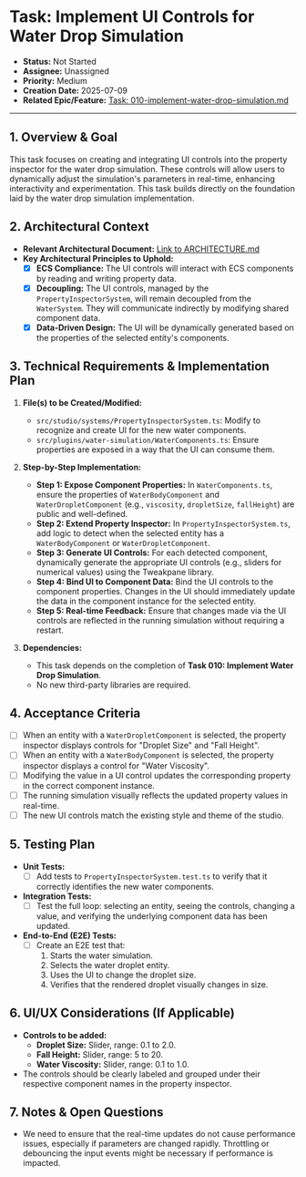 # Task: Implement UI Controls for Water Drop Simulation

- **Status:** Not Started
- **Assignee:** Unassigned
- **Priority:** Medium
- **Creation Date:** 2025-07-09
- **Related Epic/Feature:** [Task: 010-implement-water-drop-simulation.md](./010-implement-water-drop-simulation.md)

---

## 1. Overview & Goal

This task focuses on creating and integrating UI controls into the property inspector for the water drop simulation. These controls will allow users to dynamically adjust the simulation's parameters in real-time, enhancing interactivity and experimentation. This task builds directly on the foundation laid by the water drop simulation implementation.

## 2. Architectural Context

- **Relevant Architectural Document:** [Link to ARCHITECTURE.md](./../architecture/ARCHITECTURE.md)
- **Key Architectural Principles to Uphold:**
  - [X] **ECS Compliance:** The UI controls will interact with ECS components by reading and writing property data.
  - [X] **Decoupling:** The UI controls, managed by the `PropertyInspectorSystem`, will remain decoupled from the `WaterSystem`. They will communicate indirectly by modifying shared component data.
  - [X] **Data-Driven Design:** The UI will be dynamically generated based on the properties of the selected entity's components.

## 3. Technical Requirements & Implementation Plan

1.  **File(s) to be Created/Modified:**
    - `src/studio/systems/PropertyInspectorSystem.ts`: Modify to recognize and create UI for the new water components.
    - `src/plugins/water-simulation/WaterComponents.ts`: Ensure properties are exposed in a way that the UI can consume them.

2.  **Step-by-Step Implementation:**
    - **Step 1: Expose Component Properties:** In `WaterComponents.ts`, ensure the properties of `WaterBodyComponent` and `WaterDropletComponent` (e.g., `viscosity`, `dropletSize`, `fallHeight`) are public and well-defined.
    - **Step 2: Extend Property Inspector:** In `PropertyInspectorSystem.ts`, add logic to detect when the selected entity has a `WaterBodyComponent` or `WaterDropletComponent`.
    - **Step 3: Generate UI Controls:** For each detected component, dynamically generate the appropriate UI controls (e.g., sliders for numerical values) using the Tweakpane library.
    - **Step 4: Bind UI to Component Data:** Bind the UI controls to the component properties. Changes in the UI should immediately update the data in the component instance for the selected entity.
    - **Step 5: Real-time Feedback:** Ensure that changes made via the UI controls are reflected in the running simulation without requiring a restart.

3.  **Dependencies:**
    - This task depends on the completion of **Task 010: Implement Water Drop Simulation**.
    - No new third-party libraries are required.

## 4. Acceptance Criteria

- [ ] When an entity with a `WaterDropletComponent` is selected, the property inspector displays controls for "Droplet Size" and "Fall Height".
- [ ] When an entity with a `WaterBodyComponent` is selected, the property inspector displays a control for "Water Viscosity".
- [ ] Modifying the value in a UI control updates the corresponding property in the correct component instance.
- [ ] The running simulation visually reflects the updated property values in real-time.
- [ ] The new UI controls match the existing style and theme of the studio.

## 5. Testing Plan

- **Unit Tests:**
  - [ ] Add tests to `PropertyInspectorSystem.test.ts` to verify that it correctly identifies the new water components.
- **Integration Tests:**
  - [ ] Test the full loop: selecting an entity, seeing the controls, changing a value, and verifying the underlying component data has been updated.
- **End-to-End (E2E) Tests:**
  - [ ] Create an E2E test that:
    1.  Starts the water simulation.
    2.  Selects the water droplet entity.
    3.  Uses the UI to change the droplet size.
    4.  Verifies that the rendered droplet visually changes in size.

## 6. UI/UX Considerations (If Applicable)

- **Controls to be added:**
  - **Droplet Size:** Slider, range: 0.1 to 2.0.
  - **Fall Height:** Slider, range: 5 to 20.
  - **Water Viscosity:** Slider, range: 0.1 to 1.0.
- The controls should be clearly labeled and grouped under their respective component names in the property inspector.

## 7. Notes & Open Questions

- We need to ensure that the real-time updates do not cause performance issues, especially if parameters are changed rapidly. Throttling or debouncing the input events might be necessary if performance is impacted.
